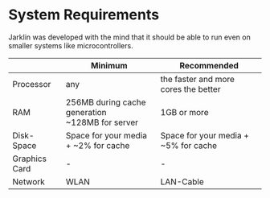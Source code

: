 # System Requirements

Jarklin was developed with the mind that it should be able to run even on smaller systems like microcontrollers.


|               | Minimum                                            | Recommended                          |
|---------------|----------------------------------------------------|--------------------------------------|
| Processor     | any                                                | the faster and more cores the better |
| RAM           | 256MB during cache generation<br>~128MB for server | 1GB or more                          |
| Disk-Space    | Space for your media + ~2% for cache               | Space for your media + ~5% for cache |
| Graphics Card | -                                                  | -                                    |
| Network       | WLAN                                               | LAN-Cable                            |
